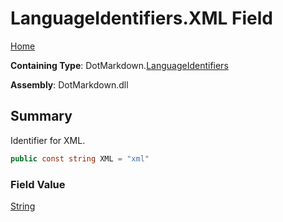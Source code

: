 # LanguageIdentifiers\.XML Field

[Home](../../../README.md)

**Containing Type**: DotMarkdown\.[LanguageIdentifiers](../README.md)

**Assembly**: DotMarkdown\.dll

## Summary

Identifier for XML\.

```csharp
public const string XML = "xml"
```

### Field Value

[String](https://docs.microsoft.com/en-us/dotnet/api/system.string)

